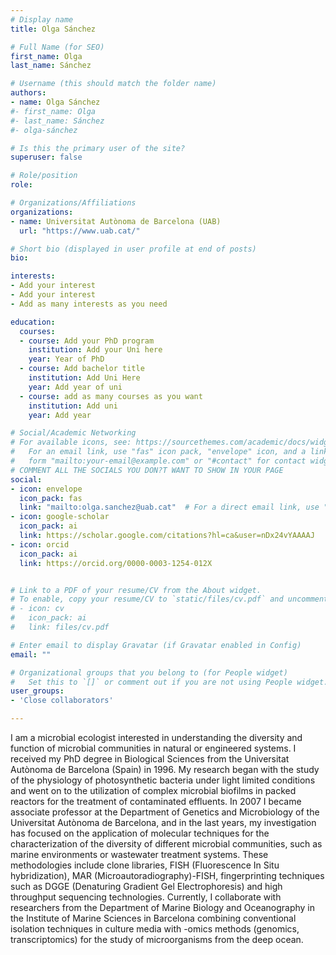 ```yaml
---
# Display name
title: Olga Sánchez  

# Full Name (for SEO)
first_name: Olga
last_name: Sánchez

# Username (this should match the folder name)
authors:  
- name: Olga Sánchez
#- first_name: Olga
#- last_name: Sánchez
#- olga-sánchez  

# Is this the primary user of the site?
superuser: false  

# Role/position
role: 

# Organizations/Affiliations
organizations:  
- name: Universitat Autònoma de Barcelona (UAB)  
  url: "https://www.uab.cat/"  

# Short bio (displayed in user profile at end of posts)
bio: 

interests:  
- Add your interest  
- Add your interest  
- Add as many interests as you need  

education:  
  courses:  
  - course: Add your PhD program  
    institution: Add your Uni here  
    year: Year of PhD  
  - course: Add bachelor title  
    institution: Add Uni Here  
    year: Add year of uni  
  - course: add as many courses as you want  
    institution: Add uni  
    year: Add year  

# Social/Academic Networking
# For available icons, see: https://sourcethemes.com/academic/docs/widgets/#icons
#   For an email link, use "fas" icon pack, "envelope" icon, and a link in the
#   form "mailto:your-email@example.com" or "#contact" for contact widget.
# COMMENT ALL THE SOCIALS YOU DON?T WANT TO SHOW IN YOUR PAGE
social:
- icon: envelope
  icon_pack: fas
  link: "mailto:olga.sanchez@uab.cat"  # For a direct email link, use "mailto:test@example.org".
- icon: google-scholar
  icon_pack: ai
  link: https://scholar.google.com/citations?hl=ca&user=nDx24vYAAAAJ
- icon: orcid
  icon_pack: ai
  link: https://orcid.org/0000-0003-1254-012X


# Link to a PDF of your resume/CV from the About widget.
# To enable, copy your resume/CV to `static/files/cv.pdf` and uncomment the lines below.
# - icon: cv
#   icon_pack: ai
#   link: files/cv.pdf

# Enter email to display Gravatar (if Gravatar enabled in Config)
email: ""

# Organizational groups that you belong to (for People widget)
#   Set this to `[]` or comment out if you are not using People widget.
user_groups:   
- 'Close collaborators'  

---
```

I  am a microbial ecologist interested in understanding the diversity and function of  microbial communities in natural or engineered systems. I received my PhD degree in Biological Sciences from the Universitat Autònoma de Barcelona (Spain) in 1996. My research began with the study of the physiology of photosynthetic bacteria under light limited conditions and went on to the utilization of complex microbial biofilms in packed reactors for the treatment of contaminated effluents. In 2007 I became associate professor at the Department of Genetics and Microbiology of the Universitat Autònoma de Barcelona, and in the last years, my investigation has focused on the application of molecular techniques for the characterization of the diversity of different  microbial communities, such as marine environments or wastewater treatment systems. These methodologies include clone libraries, FISH (Fluorescence In Situ hybridization), MAR (Microautoradiography)-FISH, fingerprinting techniques such as DGGE (Denaturing Gradient Gel Electrophoresis) and high throughput sequencing technologies. Currently, I collaborate with researchers from the Department of Marine Biology and Oceanography in the Institute of Marine Sciences in Barcelona combining conventional isolation techniques in culture media with -omics methods (genomics, transcriptomics) for the study of microorganisms from the deep ocean.  


